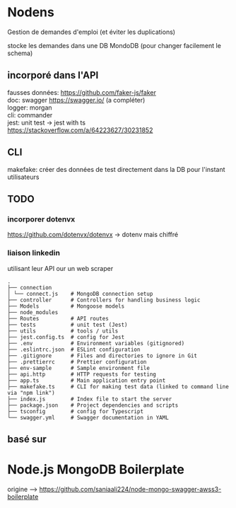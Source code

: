 
# Nodens

Gestion de demandes d'emploi (et éviter les duplications)

stocke les demandes dans une DB MondoDB (pour changer facilement le schema)


## incorporé dans l'API

fausses données: https://github.com/faker-js/faker  
doc: swagger https://swagger.io/ (a compléter)  
logger: morgan  
cli: commander  
jest: unit test -> jest with ts https://stackoverflow.com/a/64223627/30231852  

## CLI
makefake: créer des données de test directement dans la DB
    pour l'instant utilisateurs



## TODO

### incorporer dotenvx 
https://github.com/dotenvx/dotenvx -> dotenv mais chiffré

### liaison linkedin
utilisant leur API our un web scraper



```text
.
├── connection
│ └── connect.js    # MongoDB connection setup
├── controller      # Controllers for handling business logic
├── Models          # Mongoose models
├── node_modules
├── Routes          # API routes
├── tests           # unit test (Jest)
├── utils           # tools / utils
├── jest.config.ts  # config for Jest
├── .env            # Environment variables (gitignored)
├── .eslintrc.json  # ESLint configuration
├── .gitignore      # Files and directories to ignore in Git
├── .prettierrc     # Prettier configuration
├── env-sample      # Sample environment file
├── api.http        # HTTP requests for testing
├── app.ts          # Main application entry point
├── makefake.ts     # CLI for making test data (linked to command line via "npm link")
├── index.js        # Index file to start the server
├── package.json    # Project dependencies and scripts
├── tsconfig        # config for Typescript
└── swagger.yml     # Swagger documentation in YAML
```


basé sur 
-------------------------------------------------------------------------------------------
# Node.js MongoDB Boilerplate 
origine --> https://github.com/saniaali224/node-mongo-swagger-awss3-boilerplate


